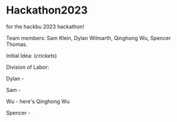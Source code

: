 # Hackathon2023
for the hackbu 2023 hackathon!

Team members: Sam Klein, Dylan Wilmarth, Qinghong Wu, Spencer Thomas.

Initial Idea: (*crickets*)

Division of Labor:

Dylan -

Sam - 

Wu - here's Qinghong Wu

Spencer - 


